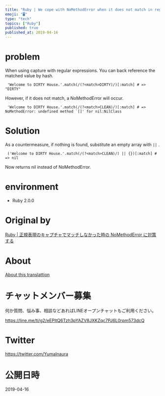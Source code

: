 ```yaml
---
title: "Ruby | We cope with NoMethodError when it does not match in regular ex"
emoji: "🖥"
type: "tech"
topics: ["Ruby"]
published: true
published_at: 2019-04-16
---
```


# problem 

When using capture with regular expressions. You can back reference the matched value by hash.

     'Welcome to DIRTY House.'.match(/(?<match>DIRTY)/)[:match] # => "DIRTY" 

However, if it does not match, a NoMethodError will occur.

     'Welcome to DIRTY House.'.match(/(?<match>CLEAN)/)[:match] # => NoMethodError: undefined method `[]' for nil:NilClass 

# Solution 

As a countermeasure, if nothing is found, substitute an empty array with `||` .

     ('Welcome to DIRTY House.'.match(/(?<match>CLEAN)/) || {})[:match] # => nil 

Now returns nil instead of NoMethodError.

# environment 

- Ruby 2.0.0 


# Original by
[Ruby | 正規表現のキャプチャでマッチしなかった時の NoMethodError に対策する](https://qiita.com/Yinaura/items/61f636c9902b8b9cb196)

# About

[About this translattion](https://qiita.com/YumaInaura/items/7f6fd1e9310a6816469a)








<!-- Update From Qiita API -->

# チャットメンバー募集


何か質問、悩み事、相談などあればLINEオープンチャットもご利用ください。

https://line.me/ti/g2/eEPltQ6Tzh3pYAZV8JXKZqc7PJ6L0rpm573dcQ





# Twitter


https://twitter.com/YumaInaura


<!-- Update From Qiita API -->



# 公開日時

2019-04-16
